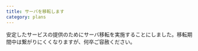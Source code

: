 ```yaml
---
title: サーバを移転します
category: plans
---
```


安定したサービスの提供のためにサーバ移転を実施することにしました。移転期間中は繋がりにくくなりますが、何卒ご容赦ください。

